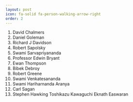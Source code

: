 ```yaml
---
layout: post
icon: fa-solid fa-person-walking-arrow-right
order: 2
---
```

1. David Chalmers
2. Daniel Goleman
3. Richard J Davidson
4. Robert Sapolsky
5. Swami Sarvapriyananda
6. Professor Edwin Bryant
7. Ewan Thompson
8. Bibek Debroy
9. Robert Greene
10. Swami Venkatesananda
11. Swami Hariharnanda Aranya
12. Carl Sagan
13. Stephen Hawking
Toshikazu Kawaguchi 
 Eknath Easwaran